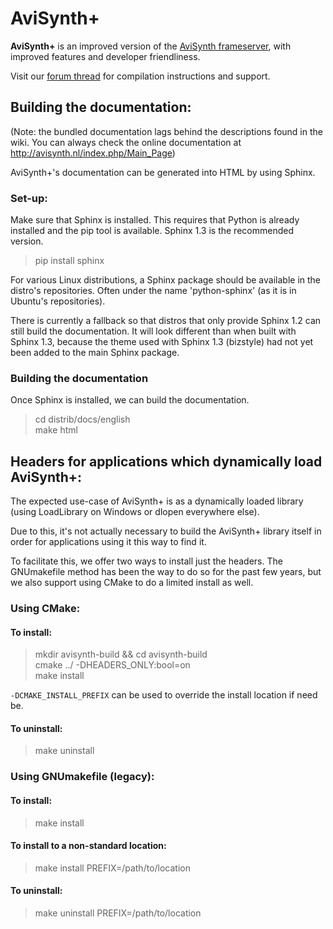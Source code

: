 AviSynth+
=========

**AviSynth+** is an improved version of the [AviSynth frameserver](http://avisynth.nl/index.php/Main_Page), with improved
features and developer friendliness.

Visit our [forum thread](http://forum.doom9.org/showthread.php?t=181351) for compilation instructions and support.

Building the documentation:
---------------------------
(Note: the bundled documentation lags behind the descriptions found in the wiki.
You can always check the online documentation at http://avisynth.nl/index.php/Main_Page)

AviSynth+'s documentation can be generated into HTML by using Sphinx.

### Set-up:

Make sure that Sphinx is installed. This requires that Python is already
installed and the pip tool is available.  Sphinx 1.3 is the recommended
version.

>pip install sphinx

For various Linux distributions, a Sphinx package should be available
in the distro's repositories.  Often under the name 'python-sphinx'
(as it is in Ubuntu's repositories).

There is currently a fallback so that distros that only provide
Sphinx 1.2 can still build the documentation.  It will look
different than when built with Sphinx 1.3, because the theme
used with Sphinx 1.3 (bizstyle) had not yet been added to the main
Sphinx package.

### Building the documentation

Once Sphinx is installed, we can build the documentation.

> cd distrib/docs/english
> <br>make html


Headers for applications which dynamically load AviSynth+:
----------------------------------------------------------

The expected use-case of AviSynth+ is as a dynamically
loaded library (using LoadLibrary on Windows or dlopen
everywhere else).

Due to this, it's not actually necessary to build the
AviSynth+ library itself in order for applications using
it this way to find it.

To facilitate this, we offer two ways to install just
the headers.  The GNUmakefile method has been the way
to do so for the past few years, but we also support
using CMake to do a limited install as well.

### Using CMake:

#### To install:

> mkdir avisynth-build && cd avisynth-build
> <br>cmake ../ -DHEADERS_ONLY:bool=on
> <br>make install

`-DCMAKE_INSTALL_PREFIX` can be used to override the
install location if need be.

#### To uninstall:

>make uninstall

### Using GNUmakefile (legacy):

#### To install:

>make install

#### To install to a non-standard location:

>make install PREFIX=/path/to/location

#### To uninstall:

>make uninstall PREFIX=/path/to/location
